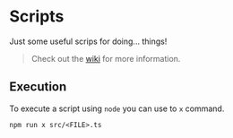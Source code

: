 # Scripts

Just some useful scrips for doing... things!

> Check out the [wiki](https://github.com/jsmith/relar/wiki) for more information.

## Execution

To execute a script using `node` you can use to `x` command.

```
npm run x src/<FILE>.ts
```

